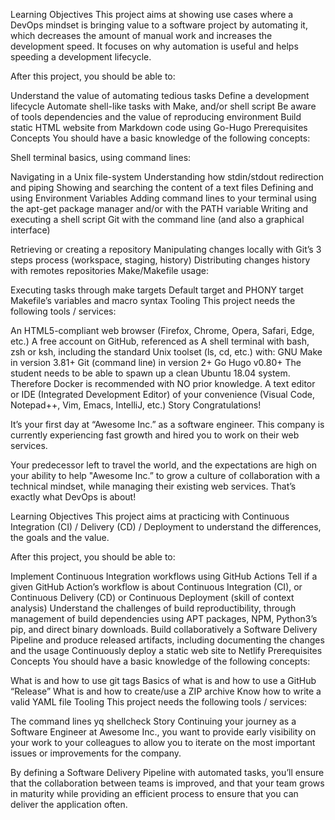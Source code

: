 Learning Objectives
This project aims at showing use cases where a DevOps mindset is bringing value to a software project by automating it, which decreases the amount of manual work and increases the development speed. It focuses on why automation is useful and helps speeding a development lifecycle.

After this project, you should be able to:

Understand the value of automating tedious tasks
Define a development lifecycle
Automate shell-like tasks with Make, and/or shell script
Be aware of tools dependencies and the value of reproducing environment
Build static HTML website from Markdown code using Go-Hugo
Prerequisites
Concepts
You should have a basic knowledge of the following concepts:

Shell terminal basics, using command lines:

Navigating in a Unix file-system
Understanding how stdin/stdout redirection and piping
Showing and searching the content of a text files
Defining and using Environment Variables
Adding command lines to your terminal using the apt-get package manager and/or with the PATH variable
Writing and executing a shell script
Git with the command line (and also a graphical interface)

Retrieving or creating a repository
Manipulating changes locally with Git’s 3 steps process (workspace, staging, history)
Distributing changes history with remotes repositories
Make/Makefile usage:

Executing tasks through make targets
Default target and PHONY target
Makefile’s variables and macro syntax
Tooling
This project needs the following tools / services:

An HTML5-compliant web browser (Firefox, Chrome, Opera, Safari, Edge, etc.)
A free account on GitHub, referenced as <GitHub Handle>
A shell terminal with bash, zsh or ksh, including the standard Unix toolset (ls, cd, etc.) with:
GNU Make in version 3.81+
Git (command line) in version 2+
Go Hugo v0.80+
The student needs to be able to spawn up a clean Ubuntu 18.04 system. Therefore Docker is recommended with NO prior knowledge.
A text editor or IDE (Integrated Development Editor) of your convenience (Visual Code, Notepad++, Vim, Emacs, IntelliJ, etc.)
Story
Congratulations!

It’s your first day at “Awesome Inc.” as a software engineer. This company is currently experiencing fast growth and hired you to work on their web services.

Your predecessor left to travel the world, and the expectations are high on your ability to help "Awesome Inc.” to grow a culture of collaboration with a technical mindset, while managing their existing web services. That’s exactly what DevOps is about!



Learning Objectives
This project aims at practicing with Continuous Integration (CI) / Delivery (CD) / Deployment to understand the differences, the goals and the value.

After this project, you should be able to:

Implement Continuous Integration workflows using GitHub Actions
Tell if a given GitHub Action’s workflow is about Continuous Integration (CI), or Continuous Delivery (CD) or Continuous Deployment (skill of context analysis)
Understand the challenges of build reproductibility, through management of build dependencies using APT packages, NPM, Python3’s pip, and direct binary downloads.
Build collaboratively a Software Delivery Pipeline and produce released artifacts, including documenting the changes and the usage
Continuously deploy a static web site to Netlify
Prerequisites
Concepts
You should have a basic knowledge of the following concepts:

What is and how to use git tags
Basics of what is and how to use a GitHub “Release”
What is and how to create/use a ZIP archive
Know how to write a valid YAML file
Tooling
This project needs the following tools / services:

The command lines
yq
shellcheck
Story
Continuing your journey as a Software Engineer at Awesome Inc., you want to provide early visibility on your work to your colleagues to allow you to iterate on the most important issues or improvements for the company.

By defining a Software Delivery Pipeline with automated tasks, you’ll ensure that the collaboration between teams is improved, and that your team grows in maturity while providing an efficient process to ensure that you can deliver the application often.
